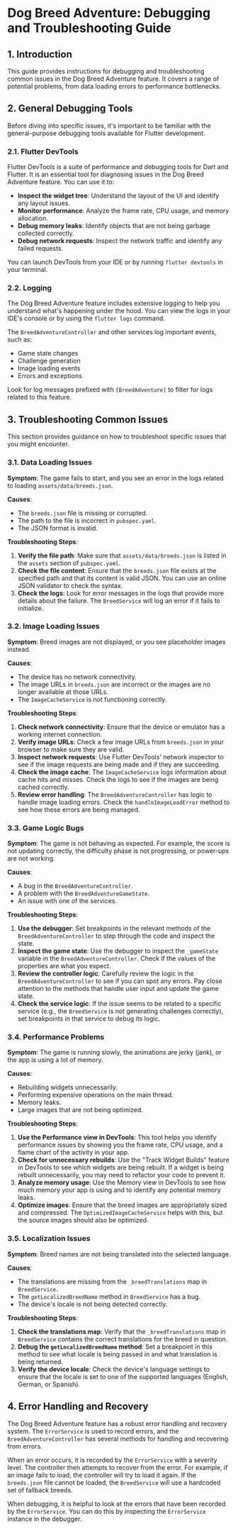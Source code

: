 # Dog Breed Adventure: Debugging and Troubleshooting Guide

## 1. Introduction

This guide provides instructions for debugging and troubleshooting common issues in the Dog Breed Adventure feature. It covers a range of potential problems, from data loading errors to performance bottlenecks.

## 2. General Debugging Tools

Before diving into specific issues, it's important to be familiar with the general-purpose debugging tools available for Flutter development.

### 2.1. Flutter DevTools

Flutter DevTools is a suite of performance and debugging tools for Dart and Flutter. It is an essential tool for diagnosing issues in the Dog Breed Adventure feature. You can use it to:

*   **Inspect the widget tree**: Understand the layout of the UI and identify any layout issues.
*   **Monitor performance**: Analyze the frame rate, CPU usage, and memory allocation.
*   **Debug memory leaks**: Identify objects that are not being garbage collected correctly.
*   **Debug network requests**: Inspect the network traffic and identify any failed requests.

You can launch DevTools from your IDE or by running `flutter devtools` in your terminal.

### 2.2. Logging

The Dog Breed Adventure feature includes extensive logging to help you understand what's happening under the hood. You can view the logs in your IDE's console or by using the `flutter logs` command.

The `BreedAdventureController` and other services log important events, such as:

*   Game state changes
*   Challenge generation
*   Image loading events
*   Errors and exceptions

Look for log messages prefixed with `[BreedAdventure]` to filter for logs related to this feature.

## 3. Troubleshooting Common Issues

This section provides guidance on how to troubleshoot specific issues that you might encounter.

### 3.1. Data Loading Issues

**Symptom**: The game fails to start, and you see an error in the logs related to loading `assets/data/breeds.json`.

**Causes**:

*   The `breeds.json` file is missing or corrupted.
*   The path to the file is incorrect in `pubspec.yaml`.
*   The JSON format is invalid.

**Troubleshooting Steps**:

1.  **Verify the file path**: Make sure that `assets/data/breeds.json` is listed in the `assets` section of `pubspec.yaml`.
2.  **Check the file content**: Ensure that the `breeds.json` file exists at the specified path and that its content is valid JSON. You can use an online JSON validator to check the syntax.
3.  **Check the logs**: Look for error messages in the logs that provide more details about the failure. The `BreedService` will log an error if it fails to initialize.

### 3.2. Image Loading Issues

**Symptom**: Breed images are not displayed, or you see placeholder images instead.

**Causes**:

*   The device has no network connectivity.
*   The image URLs in `breeds.json` are incorrect or the images are no longer available at those URLs.
*   The `ImageCacheService` is not functioning correctly.

**Troubleshooting Steps**:

1.  **Check network connectivity**: Ensure that the device or emulator has a working internet connection.
2.  **Verify image URLs**: Check a few image URLs from `breeds.json` in your browser to make sure they are valid.
3.  **Inspect network requests**: Use Flutter DevTools' network inspector to see if the image requests are being made and if they are succeeding.
4.  **Check the image cache**: The `ImageCacheService` logs information about cache hits and misses. Check the logs to see if the images are being cached correctly.
5.  **Review error handling**: The `BreedAdventureController` has logic to handle image loading errors. Check the `handleImageLoadError` method to see how these errors are being managed.

### 3.3. Game Logic Bugs

**Symptom**: The game is not behaving as expected. For example, the score is not updating correctly, the difficulty phase is not progressing, or power-ups are not working.

**Causes**:

*   A bug in the `BreedAdventureController`.
*   A problem with the `BreedAdventureGameState`.
*   An issue with one of the services.

**Troubleshooting Steps**:

1.  **Use the debugger**: Set breakpoints in the relevant methods of the `BreedAdventureController` to step through the code and inspect the state.
2.  **Inspect the game state**: Use the debugger to inspect the `_gameState` variable in the `BreedAdventureController`. Check if the values of the properties are what you expect.
3.  **Review the controller logic**: Carefully review the logic in the `BreedAdventureController` to see if you can spot any errors. Pay close attention to the methods that handle user input and update the game state.
4.  **Check the service logic**: If the issue seems to be related to a specific service (e.g., the `BreedService` is not generating challenges correctly), set breakpoints in that service to debug its logic.

### 3.4. Performance Problems

**Symptom**: The game is running slowly, the animations are jerky (jank), or the app is using a lot of memory.

**Causes**:

*   Rebuilding widgets unnecessarily.
*   Performing expensive operations on the main thread.
*   Memory leaks.
*   Large images that are not being optimized.

**Troubleshooting Steps**:

1.  **Use the Performance view in DevTools**: This tool helps you identify performance issues by showing you the frame rate, CPU usage, and a flame chart of the activity in your app.
2.  **Check for unnecessary rebuilds**: Use the "Track Widget Builds" feature in DevTools to see which widgets are being rebuilt. If a widget is being rebuilt unnecessarily, you may need to refactor your code to prevent it.
3.  **Analyze memory usage**: Use the Memory view in DevTools to see how much memory your app is using and to identify any potential memory leaks.
4.  **Optimize images**: Ensure that the breed images are appropriately sized and compressed. The `OptimizedImageCacheService` helps with this, but the source images should also be optimized.

### 3.5. Localization Issues

**Symptom**: Breed names are not being translated into the selected language.

**Causes**:

*   The translations are missing from the `_breedTranslations` map in `BreedService`.
*   The `getLocalizedBreedName` method in `BreedService` has a bug.
*   The device's locale is not being detected correctly.

**Troubleshooting Steps**:

1.  **Check the translations map**: Verify that the `_breedTranslations` map in `BreedService` contains the correct translations for the breed in question.
2.  **Debug the `getLocalizedBreedName` method**: Set a breakpoint in this method to see what locale is being passed in and what translation is being returned.
3.  **Verify the device locale**: Check the device's language settings to ensure that the locale is set to one of the supported languages (English, German, or Spanish).

## 4. Error Handling and Recovery

The Dog Breed Adventure feature has a robust error handling and recovery system. The `ErrorService` is used to record errors, and the `BreedAdventureController` has several methods for handling and recovering from errors.

When an error occurs, it is recorded by the `ErrorService` with a severity level. The controller then attempts to recover from the error. For example, if an image fails to load, the controller will try to load it again. If the `breeds.json` file cannot be loaded, the `BreedService` will use a hardcoded set of fallback breeds.

When debugging, it is helpful to look at the errors that have been recorded by the `ErrorService`. You can do this by inspecting the `ErrorService` instance in the debugger.
